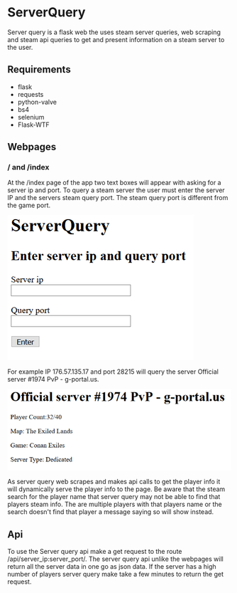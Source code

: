 # ServerQuery

Server query is a flask web the uses steam server queries, web scraping and steam api queries to get and present information on a steam server to the user.

## Requirements

- flask 
- requests
- python-valve
- bs4
- selenium
- Flask-WTF

## Webpages

### / and /index

At the /index page of the app two text boxes will appear with asking for a server ip and port.  To query a steam server the user must enter the server IP and the servers steam query port. The steam query port is different from the game port.

![img](./docs/index_help.png)

For example IP 176.57.135.17 and port 28215 will query the server Official server #1974 PvP - g-portal.us.

![query_img](./docs/query_help.png)

As server query web scrapes and makes api calls to get the player info it will dynamically serve the player info to the page.  Be aware that the steam search for the player name that server query may not be able to find that players steam info. The are multiple players with that players name or the search doesn't find that player a  message saying so will show instead.

## Api

To use the Server query api make a get request to the route /api/server_ip:server_port/. The server query api unlike the webpages will return all the server data in one go as json data. If the server has a high number of players server query make take a few minutes to return the get request.



